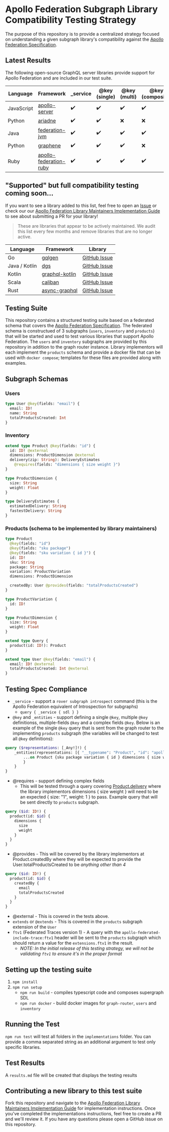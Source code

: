 # Apollo Federation Subgraph Library Compatibility Testing Strategy

The purpose of this repository is to provide a centralized strategy focused on understanding a given subgraph library's compatibility against the [Apollo Federation Specification](https://www.apollographql.com/docs/federation/federation-spec/). 

## Latest Results

The following open-source GraphQL server libraries provide support for Apollo Federation and are included in our test suite.

| Language | Framework | _service | @key (single) | @key (multi) | @key (composite) | @requires | @provides | ftv1 |
| --- | --- | --- | --- | --- | --- | --- | --- | --- |
| JavaScript | [apollo-server](https://github.com/apollographql/apollo-server/) | ✔️ | ✔️ | ✔️ | ✔️ | ✔️ | ✔️ | ✔️  |
| Python | [ariadne](https://github.com/mirumee/ariadne) | ✔️ | ✔️ | ❌ | ❌ | ✔️ | ✔️ | ❌  |
| Java | [federation-jvm](https://github.com/apollographql/federation-jvm) | ✔️ | ✔️ | ✔️ | ✔️ | ✔️ | ✔️ | ✔️  |
| Python | [graphene](https://github.com/preply/graphene-federation) | ✔️ | ✔️ | ✔️ | ❌ | ✔️ | ✔️ | ❌  |
| Ruby | [apollo-federation-ruby](https://github.com/Gusto/apollo-federation-ruby) | ✔️ | ✔️ | ✔️ | ✔️ | ✔️ | ✔️ | ✔️  |

## "Supported" but full compatibility testing coming soon... 

If you want to see a library added to this list, feel free to open an [Issue](https://github.com/apollographql/apollo-federation-subgraph-compatibility/issues) or check our our [Apollo Federation Library Maintainers Implementation Guide](./CONTRIBUTORS.md) to see about submitting a PR for your library!

> These are libraries that appear to be actively maintained. We audit this list every few months and remove libraries that are no longer active.

| Language    | Framework     | Library                                                                          |
| ----------- | ------------- | -------------------------------------------------------------------------------- |
| Go            | [gqlgen](https://github.com/99designs/gqlgen/tree/master/plugin/federation)      | [GitHub Issue](https://github.com/apollographql/apollo-federation-subgraph-compatibility/issues/17)
| Java / Kotlin | [dgs](https://github.com/netflix/dgs-framework/)                                 | [GitHub Issue](https://github.com/apollographql/apollo-federation-subgraph-compatibility/issues/18) |
| Kotlin        | [graphql-kotlin](https://github.com/ExpediaGroup/graphql-kotlin)                 | [GitHub Issue](https://github.com/apollographql/apollo-federation-subgraph-compatibility/issues/19) |
| Scala         | [caliban](https://github.com/ghostdogpr/caliban)                                 | [GitHub Issue](https://github.com/apollographql/apollo-federation-subgraph-compatibility/issues/20) |
| Rust          | [async-graphql](https://github.com/async-graphql/async-graphql)                   | [GitHub Issue](https://github.com/apollographql/apollo-federation-subgraph-compatibility/issues/21) |

## Testing Suite

This repository contains a structured testing suite based on a federated schema that covers the [Apollo Federation Specification](https://www.apollographql.com/docs/federation/federation-spec/). The federated schema is constructued of 3 subgraphs (`users`, `inventory` and `products`) that will be started and used to test various libraries that support Apollo Federation. The `users` and `inventory` subgraphs are provided by this repository in addition to the graph router instance. Library implementors will each implement the `products` schema and provide a docker file that can be used with `docker compose`; templates for these files are provided along with examples.

## Subgraph Schemas

### Users

```graphql
type User @key(fields: "email") {
  email: ID!
  name: String
  totalProductsCreated: Int
}
```

### Inventory

```graphql
extend type Product @key(fields: "id") {
  id: ID! @external
  dimensions: ProductDimension @external
  delivery(zip: String): DeliveryEstimates
    @requires(fields: "dimensions { size weight }")
}

type ProductDimension {
  size: String
  weight: Float
}

type DeliveryEstimates {
  estimatedDelivery: String
  fastestDelivery: String
}
```

### Products (schema to be implemented by library maintainers)

```graphql
type Product
  @key(fields: "id")
  @key(fields: "sku package")
  @key(fields: "sku variation { id }") {
  id: ID!
  sku: String
  package: String
  variation: ProductVariation
  dimensions: ProductDimension

  createdBy: User @provides(fields: "totalProductsCreated")
}

type ProductVariation {
  id: ID!
}

type ProductDimension {
  size: String
  weight: Float
}

extend type Query {
  product(id: ID!): Product
}

extend type User @key(fields: "email") {
  email: ID! @external
  totalProductsCreated: Int @external
}
```

## Testing Spec Compliance

- `_service` - support a `rover subgraph introspect` command (this is the Apollo Federation equivalent of Introspection for subgraphs)
  - `query { _service { sdl } }`
- `@key` and `_entities` - support defining a single `@key`, multiple `@key` definitionss, multiple-fields `@key` and a complex fields `@key`. Below is an example of the single `@key` query that is sent from the graph router to the implementing `products` subgraph (the variables will be changed to test all `@key` definitions):

```graphql
query ($representations: [_Any!]!) {
    _entities(representations: [{ "__typename": "Product", "id": "apollo-federation" }]) {
        ...on Product {sku package variation { id } dimensions { size weight }
        }
    }
}
```

- @requires - support defining complex fields
  - This will be tested through a query covering [Product.delivery](http://product.delivery) where the library implementors dimensions { size weight } will need to be an expected { size: "1", weight: 1 } to pass. Example query that will be sent directly to `products` subgraph.

```graphql
query ($id: ID!) {
  product(id: $id) {
    dimensions {
      size
      weight
    }
  }
}
```

- @provides - This will be covered by the library implementors at Product.createdBy where they will be expected to provide the User.totalProductsCreated to be _anything_ _other than 4_

```graphql
query ($id: ID!) {
  product(id: $id) {
    createdBy {
      email
      totalProductsCreated
    }
  }
}
```

- @external - This is covered in the tests above.
- `extends` or `@extends` - This is covered in the `products` subgraph extension of the `User`
- `ftv1` (Federated Traces version 1) - A query with the `apollo-federated-include-trace:ftv1` header will be sent to the `products` subgraph which should return a value for the `extensions.ftv1` in the result.
  - _NOTE: In the initial release of this testing strategy, we will not be validating `ftv1` to ensure it's in the proper format_

## Setting up the testing suite

1. `npm install`
2. `npm run setup`
   - `npm run build` - compiles typescript code and composes supergraph SDL
   - `npm run docker` - build docker images for `graph-router`, `users` and `inventory`

## Running the Test

`npm run test` will test all folders in the `implementations` folder. You can provide a comma separated string as an additional argument to test only specific libraries.

## Test Results

A `results.md` file will be created that displays the testing results

## Contributing a new library to this test suite

Fork this repository and navigate to the [Apollo Federation Library Maintainers Implementation Guide](./CONTRIBUTORS.md) for implementation instructions. Once you've completed the implementations instructions, feel free to create a PR and we'll review it. If you have any questions please open a GitHub issue on this repository.
